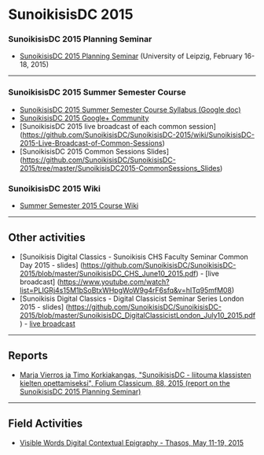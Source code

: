 # SunoikisisDC 2015

### SunoikisisDC 2015 Planning Seminar
* [SunoikisisDC 2015 Planning Seminar](http://www.dh.uni-leipzig.de/wo/sunoikisisdc-2015/) (University of Leipzig, February 16-18, 2015)

***
### SunoikisisDC 2015 Summer Semester Course
* [SunoikisisDC 2015 Summer Semester Course Syllabus (Google doc)](https://docs.google.com/document/d/1cPfOKTnGc5Mhu7UyA3LEdh5i990vpV0Fg1X23JS9vqc/edit#)
* [SunoikisisDC 2015 Google+ Community](https://plus.google.com/communities/111554347732292682282)
* [SunoikisisDC 2015 live broadcast of each common session] (https://github.com/SunoikisisDC/SunoikisisDC-2015/wiki/SunoikisisDC-2015-Live-Broadcast-of-Common-Sessions)
* [SunoikisisDC 2015 Common Sessions Slides] (https://github.com/SunoikisisDC/SunoikisisDC-2015/tree/master/SunoikisisDC2015-CommonSessions_Slides)

### SunoikisisDC 2015 Wiki
* [Summer Semester 2015 Course Wiki](https://github.com/SunoikisisDC/SunoikisisDC-2015/wiki)

***
## Other activities
* [Sunoikisis Digital Classics - Sunoikisis CHS Faculty Seminar Common Day 2015 - slides] (https://github.com/SunoikisisDC/SunoikisisDC-2015/blob/master/SunoikisisDC_CHS_June10_2015.pdf) - [live broadcast] (https://www.youtube.com/watch?list=PLIGRj4s15M1bSoBtxWHpgWoW9g4rF6sfq&v=hITq95mfM08)
* [Sunoikisis Digital Classics - Digital Classicist Seminar Series London 2015 - slides] (https://github.com/SunoikisisDC/SunoikisisDC-2015/blob/master/SunoikisisDC_DigitalClassicistLondon_July10_2015.pdf) - [live broadcast](https://www.youtube.com/watch?v=zpBR0bb8gxk)

***
## Reports
* [Marja Vierros ja Timo Korkiakangas, "SunoikisisDC - liitouma klassisten kielten opettamiseksi", Folium Classicum, 88, 2015 (report on the SunoikisisDC 2015 Planning Seminar)](https://github.com/SunoikisisDC/SunoikisisDC-2015/blob/master/Reports/Folium%2088_2015.pdf)

***
## Field Activities
* [Visible Words Digital Contextual Epigraphy - Thasos, May 11-19, 2015](http://vw2015program.postach.io/post/scientific-program-thasos-may-11-19-2015)


